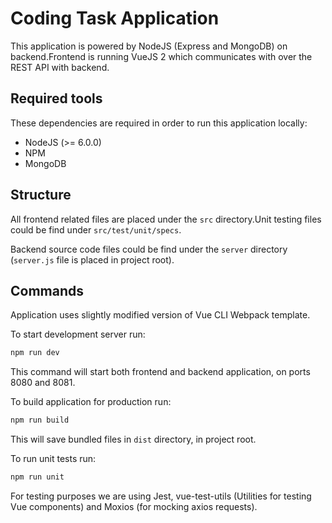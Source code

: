 # Coding Task Application

This application is powered by NodeJS (Express and MongoDB) on backend.Frontend is running VueJS 2 which communicates with over the REST API with backend.

## Required tools

These dependencies are required in order to run this application locally:

- NodeJS (>= 6.0.0)
- NPM
- MongoDB

## Structure
All frontend related files are placed under the `src` directory.Unit testing files could be find under `src/test/unit/specs`.

Backend source code files could be find under the `server` directory (`server.js` file is placed in project root).

## Commands

Application uses slightly modified version of Vue CLI Webpack template.

To start development server run:

``` bash
npm run dev
```

This command will start both frontend and backend application, on ports 8080 and 8081.

To build application for production run:

``` bash
npm run build
```
 
This will save bundled files in `dist` directory, in project root.

To run unit tests run:

``` bash
npm run unit
```

For testing purposes we are using Jest, vue-test-utils (Utilities for testing Vue components) and Moxios (for mocking axios requests).
